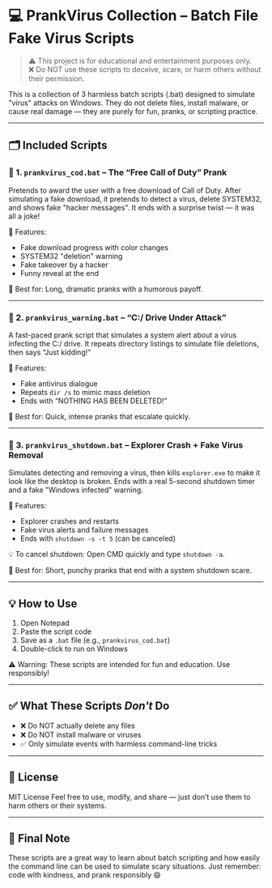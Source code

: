 # 💻 PrankVirus Collection – Batch File Fake Virus Scripts

> ⚠️ This project is for educational and entertainment purposes only.  
> ❌ Do NOT use these scripts to deceive, scare, or harm others without their permission.

This is a collection of 3 harmless batch scripts (.bat) designed to simulate "virus" attacks on Windows. They do not delete files, install malware, or cause real damage — they are purely for fun, pranks, or scripting practice.

---

## 🗂 Included Scripts

### 📄 1. `prankvirus_cod.bat` – The “Free Call of Duty” Prank

Pretends to award the user with a free download of Call of Duty. After simulating a fake download, it pretends to detect a virus, delete SYSTEM32, and shows fake "hacker messages". It ends with a surprise twist — it was all a joke!

🔹 Features:
- Fake download progress with color changes
- SYSTEM32 "deletion" warning
- Fake takeover by a hacker
- Funny reveal at the end

📌 Best for: Long, dramatic pranks with a humorous payoff.

---

### 📄 2. `prankvirus_warning.bat` – “C:/ Drive Under Attack”

A fast-paced prank script that simulates a system alert about a virus infecting the C:/ drive. It repeats directory listings to simulate file deletions, then says “Just kidding!”

🔹 Features:
- Fake antivirus dialogue
- Repeats `dir /s` to mimic mass deletion
- Ends with “NOTHING HAS BEEN DELETED!”

📌 Best for: Quick, intense pranks that escalate quickly.

---

### 📄 3. `prankvirus_shutdown.bat` – Explorer Crash + Fake Virus Removal

Simulates detecting and removing a virus, then kills `explorer.exe` to make it look like the desktop is broken. Ends with a real 5-second shutdown timer and a fake "Windows infected" warning.

🔹 Features:
- Explorer crashes and restarts
- Fake virus alerts and failure messages
- Ends with `shutdown -s -t 5` (can be canceled)

💡 To cancel shutdown: Open CMD quickly and type `shutdown -a`.

📌 Best for: Short, punchy pranks that end with a system shutdown scare.

---

## 💡 How to Use

1. Open Notepad
2. Paste the script code
3. Save as a `.bat` file (e.g., `prankvirus_cod.bat`)
4. Double-click to run on Windows

⚠️ Warning: These scripts are intended for fun and education. Use responsibly!

---

## ✅ What These Scripts *Don't* Do

- ❌ Do NOT actually delete any files
- ❌ Do NOT install malware or viruses
- ✅ Only simulate events with harmless command-line tricks

---

## 📜 License

MIT License 
Feel free to use, modify, and share — just don’t use them to harm others or their systems.

---

## 🙌 Final Note

These scripts are a great way to learn about batch scripting and how easily the command line can be used to simulate scary situations. Just remember: code with kindness, and prank responsibly 😄

